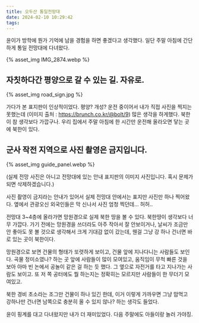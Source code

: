 ```yaml
---
title: 오두산 통일전망대
date: 2024-02-10 10:29:42
tags:
---
```



윤이가 방학에 뭔가 기억에 남을 경험을 하면 좋겠다고 생각했다.
일단 주말 아침에 간단하게 통일 전망대에 다녀왔다.

{% asset_img IMG_2874.webp %}

<!--more-->

## 자칫하다간 평양으로 갈 수 있는 길. 자유로.

{% asset_img road_sign.jpg %}

가다가 본 표지판이 인상적이었다. 평양? 개성? 운전 중이어서 내가 직접 사진을 찍지는 못했는데 (이미지 출처 : https://brunch.co.kr/@bolt/9) 많은 생각을 하게했다. 북한이 참 생각보다 가깝구나. 우리 집에서 주말 아침에 한 시간만 운전해 올라오면 닿는 곳에 북한이 있다. 

## 군사 작전 지역으로 사진 촬영은 금지입니다. 

{% asset_img guide_panel.webp %}

(실제 전망 사진은 아니고 전망대에 있는 안내 표지판의 이미지 사진입니다. 혹시 문제가 되면 삭제하겠습니다.)

사진 촬영이 금지라는 안내가 있어서 실제 전망대 안에서는 표지만 사진만 하나 찍어왔다. 옆에서 관광오신 외국인들은 막 신나서 사진 엄청 찍던데... 허허..

전망대 3~4층에 올라가면 망원경으로 실제 북한 땅을 볼 수 있다. 북한땅이 생각보다 너무 가깝다. 가기 전에는 망원경을 쓰더라도 아주 작아서 잘 안보이거나, 날씨가 조금만 안 좋아도 못 볼 것으로 생각해서 크게 기대감 없이 갔는데, 웬걸 그냥 강 하나 건너면 바로 있는 곳이 북한이다. 

망원경으로 보면 건물의 형태가 또렷하게 보이고, 건물 앞에 지나다니는 사람들도 보인다. 곡물 정미소였나? 하는 곳 앞에 사람들이 많이 모여있고, 움직임이 무척 빠른 것을 보아 아마 빈 논에서 공놀이 같은 걸 하는 듯 했다. 그 옆으로 자전거를 타고 지나가는 사람도 보이고. 또 저 쪽 공터에도 뭘 하는지는 정확히는 모르지만 사람들이 한 무더기 모여있고. 

북한 경비 초소라는 조그만 건물이 하나 있긴 한데, 이거 이렇게 가까우면 그냥 맘먹고 강하나만 건너면 남쪽으로 충분히 올 수 있지 않나? 하는 생각도 들었다. 

윤이 핑계를 대고 다녀왔지만 내가 더 재미있었다. 다음 주말에도 아들이랑 놀러 가야징.